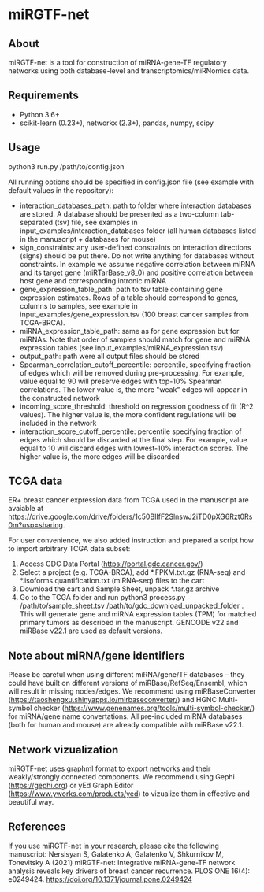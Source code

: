 # miRGTF-net
## About
miRGTF-net is a tool for construction of miRNA-gene-TF regulatory networks using both database-level and transcriptomics/miRNomics data.

## Requirements
- Python 3.6+
- scikit-learn (0.23+), networkx (2.3+), pandas, numpy, scipy

## Usage
python3 run.py /path/to/config.json

All running options should be specified in config.json file (see example with default values in the repository):
- interaction_databases_path: path to folder where interaction databases are stored. A database should be presented as a two-column tab-separated (tsv) file, see examples in input_examples/interaction_databases folder (all human databases listed in the manuscript + databases for mouse)
- sign_constraints: any user-defined constraints on interaction directions (signs) should be put there. Do not write anything for databases without constraints. In example we assume negative correlation between miRNA and its target gene (miRTarBase_v8_0) and positive correlation between host gene and corresponding intronic miRNA
- gene_expression_table_path: path to tsv table containing gene expression estimates. Rows of a table should correspond to genes, columns to samples, see example in input_examples/gene_expression.tsv (100 breast cancer samples from TCGA-BRCA).
- miRNA_expression_table_path: same as for gene expression but for miRNAs. Note that order of samples should match for gene and miRNA expression tables (see input_examples/miRNA_expression.tsv)
- output_path: path were all output files should be stored
- Spearman_correlation_cutoff_percentile: percentile, specifying fraction of edges which will be removed during pre-processing. For example, value equal to 90 will preserve edges with top-10% Spearman correlations. The lower value is, the more "weak" edges will appear in the constructed network
- incoming_score_threshold: threshold on regression goodness of fit (R^2 values). The higher value is, the more confident regulations will be included in the network
- interaction_score_cutoff_percentile: percentile specifying fraction of edges which should be discarded at the final step. For example, value equal to 10 will discard edges with lowest-10% interaction scores. The higher value is, the more edges will be discarded

## TCGA data
ER+ breast cancer expression data from TCGA used in the manuscript are avaiable at https://drive.google.com/drive/folders/1c50BIlfF2SlnswJ2iTD0pXG6Rzt0Rs0m?usp=sharing.

For user convenience, we also added instruction and prepared a script how to import arbitrary TCGA data subset:
1. Access GDC Data Portal (https://portal.gdc.cancer.gov/)
2. Select a project (e.g. TCGA-BRCA), add *.FPKM.txt.gz (RNA-seq) and *.isoforms.quantification.txt (miRNA-seq) files to the cart
3. Download the cart and Sample Sheet, unpack *.tar.gz archive
4. Go to the TCGA folder and run python3 process.py /path/to/sample_sheet.tsv /path/to/gdc_download_unpacked_folder . This will generate gene and miRNA expression tables (TPM) for matched primary tumors as described in the manuscript. GENCODE v22 and miRBase v22.1 are used as default versions.

## Note about miRNA/gene identifiers
Please be careful when using different miRNA/gene/TF databases – they could have built on different versions of miRBase/RefSeq/Ensembl, which will result in missing nodes/edges. We recommend using miRBaseConverter (https://taoshengxu.shinyapps.io/mirbaseconverter/) and HGNC Multi-symbol checker (https://www.genenames.org/tools/multi-symbol-checker/) for miRNA/gene name convertations. All pre-included miRNA databases (both for human and mouse) are already compatible with miRBase v22.1.

## Network vizualization
miRGTF-net uses graphml format to export networks and their weakly/strongly connected components. We recommend using Gephi (https://gephi.org) or yEd Graph Editor (https://www.yworks.com/products/yed) to vizualize them in effective and beautiful way.

## References
If you use miRGTF-net in your research, please cite the following manuscript:
Nersisyan S, Galatenko A, Galatenko V, Shkurnikov M, Tonevitsky A (2021) miRGTF-net: Integrative miRNA-gene-TF network analysis reveals key drivers of breast cancer recurrence. PLOS ONE 16(4): e0249424. https://doi.org/10.1371/journal.pone.0249424
